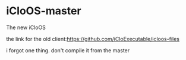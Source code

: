 # iCloOS-master
The new iCloOS

the link for the old client:https://github.com/iCloExecutable/icloos-files

i forgot one thing. don't compile it from the master

